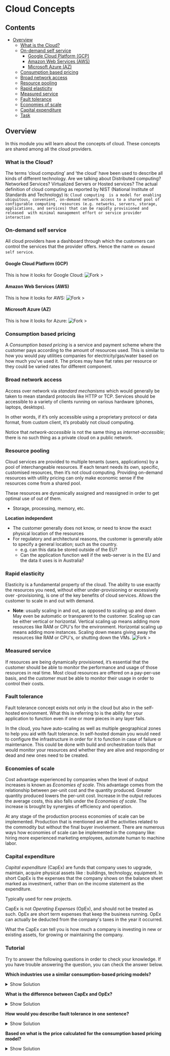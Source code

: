 # Cloud Concepts



<!--TOC_START-->
## Contents
- [Overview](#overview)
	- [What is the Cloud?](#what-is-the-cloud)
	- [On-demand self service](#ondemand-self-service)
		- [Google Cloud Platform (GCP)](#google-cloud-platform-gcp)
		- [Amazon Web Services (AWS)](#amazon-web-services-aws)
		- [Microsoft Azure (AZ)](#microsoft-azure-az)
	- [Consumption based pricing](#consumption-based-pricing)
	- [Broad network access](#broad-network-access)
	- [Resource pooling](#resource-pooling)
	- [Rapid elasticity](#rapid-elasticity)
	- [Measured service](#measured-service)
	- [Fault tolerance](#fault-tolerance)
	- [Economies of scale](#economies-of-scale)
	- [Capital expenditure](#capital-expenditure)
	- [Task](#task)

<!--TOC_END-->
## Overview
In this module you will learn about the concepts of cloud. These concepts are shared among all the cloud providers.

### What is the Cloud?

The terms ‘cloud computing’ and ‘the cloud’ have been used to describe all kinds of different technology. Are we
talking about Distributed computing? Networked Services? Virtualized Servers or Hosted services? The actual
definition of cloud computing as reported by NIST (National Institute of Standards and Technology) is: `Cloud computing 
is a model for enabling ubiquitous, convenient, on-demand network access to a shared pool of configurable computing 
resources (e.g. networks, servers, storage, applications, and services) that can be rapidly provisioned and released 
with minimal management effort or service provider interaction`

### On-demand self service

All cloud providers have a dashboard through which the customers can control the services that the provider offers. 
Hence the name `on demand self service`.

#### Google Cloud Platform (GCP)
This is how it looks for Google Cloud:
![Fork >](https://imgur.com/lwJQt2C.png)

#### Amazon Web Services (AWS)
This is how it looks for AWS:
![Fork >](https://imgur.com/cnqjq2M.png)

#### Microsoft Azure (AZ)
This is how it looks for Azure:
![Fork >](https://imgur.com/cK3lnGv.png)

### Consumption based pricing

A *Consumption based pricing* is a service and payment scheme where the customer pays according to the amount of
 resources used. 
 This is similar to how you would pay utilities companies for electricity/gas/water based on how much you've used it.
The prices may have flat rates per resource or they could be varied rates for different component. 

### Broad network access

Access over network via *standard mechanisms* which would generally be taken to mean standard protocols like HTTP or
 TCP. 
Services should be accessible to a variety of clients running on various hardware (phones, laptops, desktops).

In other words, if it’s only accessible using a proprietary protocol or data format, from custom client, it’s
 probably not cloud computing. 

Notice that *network-accessible* is not the same thing as *internet-accessible*; there is no such thing as a private
 cloud on a public network.

### Resource pooling

Cloud services are provided to multiple tenants (users, applications) by a pool of interchangeable resources.
 If each tenant needs its own, specific, customised resources, then it’s not cloud computing.
  Providing on-demand resources with utility pricing can only make economic sense if the resources come from a shared
   pool.

These resources are dynamically assigned and reassigned in order to get optimal use of out of them. 
* Storage, processing, memory, etc.

**Location independent**
* The customer generally does not know, or need to know the exact physical location of the resources
* For regulatory and architectural reasons, the customer is generally able to specify a general location; such as the
 country.
    * e.g. can this data be stored outside of the EU?
    * Can the application function well if the web-server is in the EU and the data it uses is in Australia?
    

### Rapid elasticity

Elasticity is a fundamental property of the cloud.
 The ability to use exactly the resources you need, without either under-provisioning or excessively over
 -provisioning, is one of the key benefits of cloud services.
  Allows the customer to scale in and out with demand. 
* **Note**: usually scaling in and out, as opposed to scaling up and down
May even be automatic or transparent to the customer.
Scaling up can be either vertical or horizontal. 
Vertical scaling up means adding more resources like RAM or CPU's for the environment.
Horizontal scaling up means adding more instances.
Scaling down means giving away the resources like RAM or CPU's, or shutting down the VMs.
![Fork >](https://imgur.com/npvHFLR.jpg)

### Measured service

If resources are being dynamically provisioned, it’s essential that the customer should be able to monitor the
 performance and usage of those resources in real time.
  Most cloud resources are offered on a pay-per-use basis, and the customer must be able to monitor their usage in
   order to control their costs.

### Fault tolerance

Fault tolerance concept exists not only in the cloud but also in the self-hosted environment.
 What this is referring to is the ability for your application to function even if one or more pieces in any layer
  fails.

In the cloud, you have auto-scaling as well as multiple geographical zones to help you aid with fault tolerance. 
In self-hosted domain you would need to configure the infrastructure in order for it to function in case of failure
 or maintenance. This could be done with build and orchestration tools that would monitor your resources and whether
  they are alive and responding or dead and new ones need to be created.

### Economies of scale

Cost advantage experienced by companies when the level of output increases is known as *Economies of scale*. 
This advantage comes from the relationship between per-unit cost and the quantity produced.
 Greater quantity produced lowers the per-unit cost. Increase in the output reduces the average costs, this also
  falls under the *Economies of scale*.
   The increase is brought by synergies of efficiency and operation.
  
At any stage of the production process economies of scale can be implemented.
 Production that is mentioned are all the activities related to the commodity but without the final buyer involvement.
  There are numerous ways how economies of scale can be implemented in the company like: hiring more experienced
   marketing employees, automate human to machine labor.
  

### Capital expenditure

*Capital expenditure* (CapEx) are funds that company uses to upgrade, maintain, acquire physical assets like
: buildings, technology, equipment.
 In short CapEx is the expenses that the company shows on the balance sheet marked as  investment, rather than on the
  income statement as the expenditure.

Typically used for new projects. 

CapEx is not *Operating Expenses* (OpEx), and should not be treated as such.
 OpEx are short term expenses that keep the business running.
  OpEx can actually be deducted from the company's taxes in the year it occurred.

What the CapEx can tell you is how much a company is investing in new or existing assets, for growing or maintaining
 the company.

### Tutorial

Try to answer the following questions in order to check your knowledge.
 If you have trouble answering the question, you can check the answer below.

**Which industries use a similar consumption-based pricing models?**
<details>
<summary>Show Solution</summary>
Utilities companies that provide services like: water, electricity, gas.
</details>

**What is the difference between CapEx and OpEx?**
<details>
<summary>Show Solution</summary>
OpEx is short term expenses to keep the business running, CapEx is the business investment in new or existing
 resources with the goal of expanding the company.
</details>

**How would you describe fault tolerance in one sentence?**
<details>
<summary>Show Solution</summary>
What this is referring to is the ability for your application to function even if one or more pieces in any layer fails.
</details>

**Based on what is the price calculated for the consumption based pricing model?**
<details>
<summary>Show Solution</summary>
You pay for what you use.
</details>
